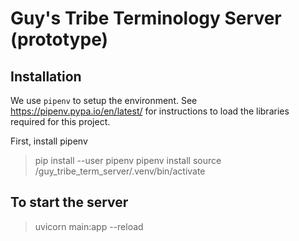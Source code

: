 # Guy's Tribe Terminology Server (prototype)

## Installation

We use ```pipenv``` to setup the environment. See https://pipenv.pypa.io/en/latest/ for instructions to load the libraries required for this project.

First, install pipenv
> pip install --user pipenv
> pipenv install
> source <your working directory>/guy_tribe_term_server/.venv/bin/activate

## To start the server
> uvicorn main:app --reload
